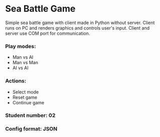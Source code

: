 # Sea Battle Game
Simple sea battle game with client made in Python without server. Client runs on PC and renders graphics and controls user's input. Client and server use COM port for communication.

### Play modes:
* Man vs AI
* Man vs Man
* AI vs AI

### Actions:
* Select mode
* Reset game
* Continue game

### Student number: 02
### Config format: JSON
